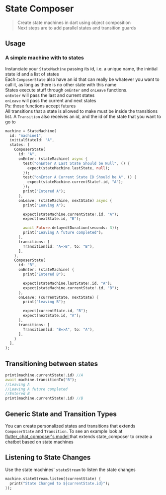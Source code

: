 # State Composer
>Create state machines in dart using object composition <br>
>Next steps are to add parallel states and transition guards

## Usage
### A simple machine with to states
Instanciate your `StateMachine` passing its id, i.e. a unique name, the inintial state id and a list of states <br>
Each `ComposerState` also have an id that can really be whatever you want to call it, as long as there is no other state with this name <br>
States execute stuff through `onEnter` and `onLeave` functions. <br>
`onEnter` will pass the last and current states <br>
`onLeave` will pass the current and next states <br>
Ps: those functions accept futures<br>
All transitions that a state is allowed to make must be inside the transitions list. A `Transition` also receives an id, 
and the id of the state that you want to go to
``` dart
machine = StateMachine(
  id: "machine1",
  initialStateId: "A",
  states: [
    ComposerState(
      id: "A",
      onEnter: (stateMachine) async {
        test("onEnter A Last State Should be Null", () {
          expect(stateMachine.lastState, null);
        });
        test("onEnter A Current State ID Should be A", () {
          expect(stateMachine.currentState!.id, "A");
        });
        print("Entered A");
      },
      onLeave: (stateMachine, nextState) async {
        print("Leaving A");

        expect(stateMachine.currentState!.id, "A");
        expect(nextState.id, "B");

        await Future.delayed(Duration(seconds: 3));
        print("Leaving A future completed");
      },
      transitions: [
        Transition(id: "A=>B", to: "B"),
      ],
    ),
    ComposerState(
      id: "B",
      onEnter: (stateMachine) {
        print("Entered B");

        expect(stateMachine.lastState!.id, "A");
        expect(stateMachine.currentState!.id, "B");
      },
      onLeave: (currentState, nextState) {
        print("leaving B");

        expect(currentState.id, "B");
        expect(nextState.id, "A");
      },
      transitions: [
        Transition(id: "B=>A", to: "A"),
      ],
    )
  ],
);
```
## Transitioning between states
```dart
print(machine.currentState!.id) //A
await machine.transitionTo("B");
//Leaving A
//Leaving A future completed
//Entered B
print(machine.currentState!.id) //B
```
## Generic State and Transition Types
You can create personalized states and transitions that extends `ComposerState` and `Transition`. To see an
example look at <a href="https://github.com/FelipeMarra/flutter_chat_composer/blob/main/lib/models/chat_bot_models.dart"> flutter_chat_composer's model <a>
that extends state_composer to create a chatbot based on state machines

## Listening to State Changes
Use the state machines' `stateStream` to listen the state changes
```dart
machine.stateStream.listen((currentState) {
  print("State Changed to ${currentState.id}");
});
```
